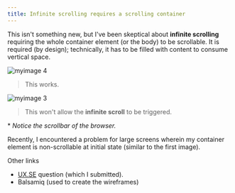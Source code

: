 ```yaml
---
title: Infinite scrolling requires a scrolling container
---
```


This isn't something new, but I've been skeptical about **infinite scrolling** requiring the whole container element (or the body) to be scrollable. It is required (by design); technically, it has to be filled with content to consume vertical space.

![myimage 4](https://cloud.githubusercontent.com/assets/5093058/6312743/b22c17e6-b9bf-11e4-8c09-2c0a47c10518.png)
> This works.

![myimage 3](https://cloud.githubusercontent.com/assets/5093058/6312744/b22da160-b9bf-11e4-8d93-73b2d4320979.png)
> This won't allow the **infinite scroll** to be triggered.

\* *Notice the scrollbar of the browser.*

Recently, I encountered a problem for large screens wherein my container element is non-scrollable at initial state (similar to the first image).

Other links

- [UX.SE](http://ux.stackexchange.com/questions/73883/should-an-infinite-scroll-container-always-show-the-same-number-of-visible-items/73891?noredirect=1#comment114987_73891) question (which I submitted).
- Balsamiq (used to create the wireframes)

